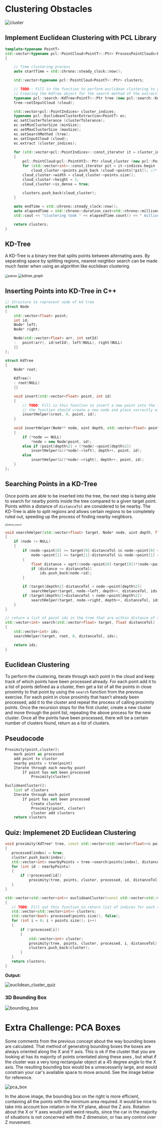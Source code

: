 # Clustering Obstacles

![cluster](media\cluster.PNG)

## Implement Euclidean Clustering with PCL Library

```c++
template<typename PointT>
std::vector<typename pcl::PointCloud<PointT>::Ptr> ProcessPointClouds<PointT>::Clustering(typename pcl::PointCloud<PointT>::Ptr cloud, float clusterTolerance, int minSize, int maxSize)
{

    // Time clustering process
    auto startTime = std::chrono::steady_clock::now();

    std::vector<typename pcl::PointCloud<PointT>::Ptr> clusters;

    // TODO:: Fill in the function to perform euclidean clustering to group detected obstacles
    // Creating the KdTree object for the search method of the extraction
    typename pcl::search::KdTree<PointT>::Ptr tree (new pcl::search::KdTree<PointT>);
    tree->setInputCloud (cloud);

    std::vector<pcl::PointIndices> cluster_indices;
    typename pcl::EuclideanClusterExtraction<PointT> ec;
    ec.setClusterTolerance (clusterTolerance);
    ec.setMinClusterSize (minSize);
    ec.setMaxClusterSize (maxSize);
    ec.setSearchMethod (tree);
    ec.setInputCloud (cloud);
    ec.extract (cluster_indices);
  
    for (std::vector<pcl::PointIndices>::const_iterator it = cluster_indices.begin(); it != cluster_indices.end(); ++it)
    {
        pcl::PointCloud<pcl::PointXYZ>::Ptr cloud_cluster (new pcl::PointCloud<pcl::PointXYZ>);
        for (std::vector<int>::const_iterator pit = it->indices.begin (); pit != it->indices.end (); ++pit)
            cloud_cluster->points.push_back (cloud->points[*pit]); //*
        cloud_cluster->width = cloud_cluster->points.size();
        cloud_cluster->height = 1;
        cloud_cluster->is_dense = true;
      
        clusters.push_back(cloud_cluster);
    }

    auto endTime = std::chrono::steady_clock::now();
    auto elapsedTime = std::chrono::duration_cast<std::chrono::milliseconds>(endTime - startTime);
    std::cout << "clustering took " << elapsedTime.count() << " milliseconds and found " << clusters.size() << " clusters" << std::endl;

    return clusters;
}
```

## KD-Tree

A KD-Tree is a binary tree that splits points between alternating axes. By separating space by splitting regions, nearest neighbor search can be made much faster when using an algorithm like euclidean clustering.

<img src="media\kdtree.png" alt="kdtree" style="zoom: 67%;" />

<img src="media\kdtree_graph.png" alt="kdtree_graph" style="zoom: 80%;" />

## Inserting Points into KD-Tree in C++

```c++
// Structure to represent node of kd tree
struct Node
{
	std::vector<float> point;
	int id;
	Node* left;
	Node* right;

	Node(std::vector<float> arr, int setId)
	:	point(arr), id(setId), left(NULL), right(NULL)
	{}
};

struct KdTree
{
	Node* root;

	KdTree()
	: root(NULL)
	{}

	void insert(std::vector<float> point, int id)
	{
		// TODO: Fill in this function to insert a new point into the tree
		// the function should create a new node and place correctly with in the root 
		insertHelper(&root, 0, point, id);
	}
  
	void insertHelper(Node** node, uint depth, std::vector<float> point, int id)
    {
    	if (*node == NULL)
        	*node = new Node(point, id);
    	else if (point[depth%2] < (*node)->point[depth%2])
        	insertHelper(&((*node)->left), depth++, point, id);
        else
        	insertHelper(&((*node)->right), depth++, point, id);
    }
};
```

## Searching Points in a KD-Tree

Once points are able to be inserted into the tree, the next step is being able to search for nearby points inside the tree compared to a given target point. Points within a distance of `distanceTol` are considered to be nearby. The KD-Tree is able to split regions and allows certain regions to be completely ruled out, speeding up the process of finding nearby neighbors.

<img src="media\kdtree_search.PNG" alt="kdtree_search" style="zoom:50%;" />

```c++
void searchHelper(std::vector<float> target, Node* node, uint depth, float distanceTol, std::vector<int> &ids)
{
    if (node != NULL)
    {
        if (node->point[0] >= target[0]-distanceTol && node->point[0] <= target[0]+distanceTol &&
            node->point[1] >= target[1]-distanceTol && node->point[1] <= target[1]+distanceTol)
        {
            float distance = sqrt((node->point[0]-target[0])*(node->point[0]-target[0]) + (node->point[1]-target[1])*(node->point[1]-target[1]));
            if (distance <= distanceTol)
                ids.push_back(node->id);
        }

        if (target[depth%2]-distanceTol < node->point[depth%2])
            searchHelper(target, node->left, depth++, distanceTol, ids);
        if (target[depth%2]+distanceTol > node->point[depth%2])
            searchHelper(target, node->right, depth++, distanceTol, ids);
    }
}

// return a list of point ids in the tree that are within distance of target
std::vector<int> search(std::vector<float> target, float distanceTol)
{
    std::vector<int> ids;
    searchHelper(target, root, 0, distanceTol, ids);

    return ids;
}
```



## Euclidean Clustering

To perform the clustering, iterate through each point in the cloud and keep track of which points have been processed already. For each point add it to a list of points defined as a cluster, then get a list of all the points in close proximity to that point by using the `search` function from the previous exercise. For each point in close proximity that hasn't already been processed, add it to the cluster and repeat the process of calling proximity points. Once the recursion stops for the first cluster, create a new cluster and move through the point list, repeating the above process for the new cluster. Once all the points have been processed, there will be a certain number of clusters found, return as a list of clusters.

## Pseudocode

```python
Proximity(point,cluster):
    mark point as processed
    add point to cluster
    nearby points = tree(point)
    Iterate through each nearby point
        If point has not been processed
            Proximity(cluster)

EuclideanCluster():
    list of clusters 
    Iterate through each point
        If point has not been processed
            Create cluster
            Proximity(point, cluster)
            cluster add clusters
    return clusters
```

## Quiz: Implemenet 2D Euclidean Clustering

 ```c++
void proximity(KdTree* tree, const std::vector<std::vector<float>>& points, std::vector<int>& cluster, std::vector<bool>& processed, int index, float distanceTol)
{
	processed[index] = true;
	cluster.push_back(index);
	std::vector<int> nearbyPoints = tree->search(points[index], distanceTol);
	for (int id : nearbyPoints)
    {
    	if (!processed[id])
        	proximity(tree, points, cluster, processed, id, distanceTol);
    }
}

std::vector<std::vector<int>> euclideanCluster(const std::vector<std::vector<float>>& points, KdTree* tree, float distanceTol)
{
	// TODO: Fill out this function to return list of indices for each cluster
	std::vector<std::vector<int>> clusters;
	std::vector<bool> processed(points.size(), false);
	for (int i = 0; i < points.size(); i++)
    {
    	if (!processed[i])
        {
        	std::vector<int> cluster;
        	proximity(tree, points, cluster, processed, i, distanceTol);
        	clusters.push_back(cluster);
        }
    }
	return clusters;
}
 ```

**Output:**

![euclidean_cluster_quiz](media\euclidean_cluster_quiz.PNG)

### 3D Bounding Box

![bounding_box](media\bounding_box.PNG)

# Extra Challenge: PCA Boxes

Some comments from the previous concept about the way bounding boxes are calculated. That method of generating bounding boxes the boxes are always oriented along the X and Y axis. This is ok if the cluster that you are looking at has its majority of points orientated along these axes , but what if the cluster was a very long rectangular object at a 45 degree angle to the X axis. The resulting bounding box would be a unnecessarily large, and would constrain your car's available space to move around. See the image below for reference.

![pca_box](media\pca_box.png)

In the above image, the bounding box on the right is more efficient, containing all the points with the minimum area required. It would be nice to take into account box rotation in the XY plane, about the Z axis. Rotation about the X or Y axes would yield weird results, since the car in the majority of situations is not concerned with the Z dimension, or has any control over Z movement.